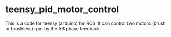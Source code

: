 # teensy_pid_motor_control
This is a code for teensy (arduino) for ROS. It can control two motors (brush or brushless) rpm by the AB phase feedback.
